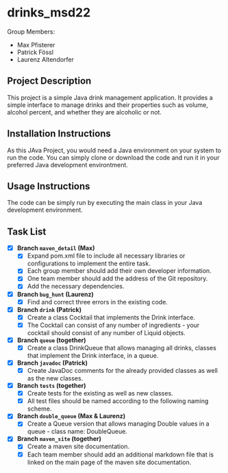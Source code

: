 # drinks_msd22

Group Members:
- Max Pfisterer
- Patrick Fössl
- Laurenz Altendorfer
## Project Description 

This project is a simple Java drink management application. It provides a simple interface to manage drinks and their properties such as volume, alcohol percent, and whether they are alcoholic or not.

## Installation Instructions

As this JAva Project, you would need a Java environment on your system to run the code. You can simply clone or download the code and run it in your preferred Java development environtment.

## Usage Instructions

The code can be simply run by executing the main class in your Java development environment.

## Task List

- [x] **Branch `maven_detail` (Max)**
  - [x] Expand pom.xml file to include all necessary libraries or configurations to implement the entire task.
  - [x] Each group member should add their own developer information.
  - [x] One team member should add the address of the Git repository.
  - [x] Add the necessary dependencies.
  
- [x] **Branch `bug_hunt` (Laurenz)**
  - [x] Find and correct three errors in the existing code.
  
- [x] **Branch `drink` (Patrick)**
  - [x] Create a class Cocktail that implements the Drink interface.
  - [x] The Cocktail can consist of any number of ingredients - your cocktail should consist of any number of Liquid objects.
- [x] **Branch `queue` (together)**
  - [x] Create a class DrinkQueue that allows managing all drinks, classes that implement the Drink interface, in a queue.

- [x] **Branch `javadoc` (Patrick)**
  - [x] Create JavaDoc comments for the already provided classes as well as the new classes.

- [x] **Branch `tests` (together)**
  - [x] Create tests for the existing as well as new classes.
  - [x] All test files should be named according to the following naming scheme.

- [x] **Branch `double_queue` (Max & Laurenz)**
  - [x] Create a Queue version that allows managing Double values in a queue - class name: DoubleQueue.

- [x] **Branch `maven_site` (together)**
  - [x] Create a maven site documentation.
  - [x] Each team member should add an additional markdown file that is linked on the main page of the maven site documentation.